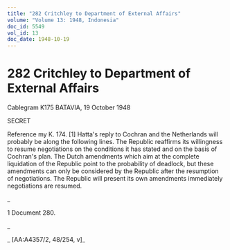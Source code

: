 ```yaml
---
title: "282 Critchley to Department of External Affairs"
volume: "Volume 13: 1948, Indonesia"
doc_id: 5549
vol_id: 13
doc_date: 1948-10-19
---
```


# 282 Critchley to Department of External Affairs

Cablegram K175 BATAVIA, 19 October 1948

SECRET

Reference my K. 174. [1] Hatta's reply to Cochran and the Netherlands will probably be along the following lines. The Republic reaffirms its willingness to resume negotiations on the conditions it has stated and on the basis of Cochran's plan. The Dutch amendments which aim at the complete liquidation of the Republic point to the probability of deadlock, but these amendments can only be considered by the Republic after the resumption of negotiations. The Republic will present its own amendments immediately negotiations are resumed.

_

1 Document 280.

_

_ [AA:A4357/2, 48/254, v]_
